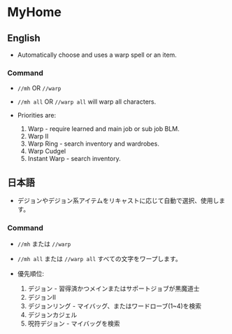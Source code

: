 # MyHome
## English
- Automatically choose and uses a warp spell or an item.

### Command
- `//mh` OR `//warp`
- `//mh all` OR `//warp all` will warp all characters.


- Priorities are:
    1. Warp <me> - require learned and main job or sub job BLM.
    2. Warp II <me>
    3. Warp Ring - search inventory and wardrobes.
    4. Warp Cudgel
    5. Instant Warp - search inventory.

## 日本語
- デジョンやデジョン系アイテムをリキャストに応じて自動で選択、使用します。

### Command
- `//mh` または `//warp`
- `//mh all` または `//warp all` すべての文字をワープします。
- 優先順位:


    1. デジョン <me> - 習得済かつメインまたはサポートジョブが黒魔道士
    2. デジョンII <me>
    3. デジョンリング - マイバッグ、またはワードローブ(1~4)を検索
    4. デジョンカジェル
    5. 呪符デジョン - マイバッグを検索
